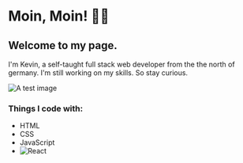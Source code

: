 # Moin, Moin! 🤙🏼
## Welcome to my page. 
I'm Kevin, a self-taught full stack web developer from the the north of germany.
I'm still working on my skills. So stay curious.

![A test image](https://media.gettyimages.com/id/1124838925/de/vektor/programmierung-code-anwendungsfenster.jpg?s=1024x1024&w=gi&k=20&c=ssmKlPDecbSRnMpOGoWHEQW4P_lNkXKo6gpJhB83jsM=)

### Things I code with:
- HTML
- CSS
- JavaScript
- <img alt="React" src="https://img.shields.io/badge/-React-45b8d8?style=flat-square&logo=react&logoColor=white" />
